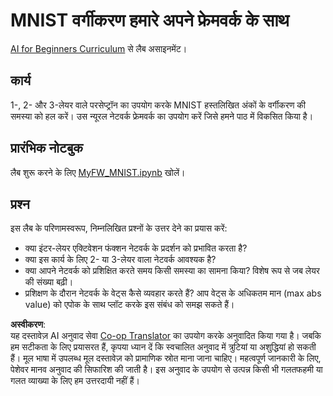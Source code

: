<!--
CO_OP_TRANSLATOR_METADATA:
{
  "original_hash": "48fdd704d483e19bc3d7464074c9fcbe",
  "translation_date": "2025-08-24T10:00:07+00:00",
  "source_file": "lessons/3-NeuralNetworks/04-OwnFramework/lab/README.md",
  "language_code": "hi"
}
-->
# MNIST वर्गीकरण हमारे अपने फ्रेमवर्क के साथ

[AI for Beginners Curriculum](https://github.com/microsoft/ai-for-beginners) से लैब असाइनमेंट।

## कार्य

1-, 2- और 3-लेयर वाले परसेप्ट्रॉन का उपयोग करके MNIST हस्तलिखित अंकों के वर्गीकरण की समस्या को हल करें। उस न्यूरल नेटवर्क फ्रेमवर्क का उपयोग करें जिसे हमने पाठ में विकसित किया है।

## प्रारंभिक नोटबुक

लैब शुरू करने के लिए [MyFW_MNIST.ipynb](../../../../../../lessons/3-NeuralNetworks/04-OwnFramework/lab/MyFW_MNIST.ipynb) खोलें।

## प्रश्न

इस लैब के परिणामस्वरूप, निम्नलिखित प्रश्नों के उत्तर देने का प्रयास करें:

- क्या इंटर-लेयर एक्टिवेशन फंक्शन नेटवर्क के प्रदर्शन को प्रभावित करता है?
- क्या इस कार्य के लिए 2- या 3-लेयर वाला नेटवर्क आवश्यक है?
- क्या आपने नेटवर्क को प्रशिक्षित करते समय किसी समस्या का सामना किया? विशेष रूप से जब लेयर की संख्या बढ़ी।
- प्रशिक्षण के दौरान नेटवर्क के वेट्स कैसे व्यवहार करते हैं? आप वेट्स के अधिकतम मान (max abs value) को एपोक के साथ प्लॉट करके इस संबंध को समझ सकते हैं।

**अस्वीकरण**:  
यह दस्तावेज़ AI अनुवाद सेवा [Co-op Translator](https://github.com/Azure/co-op-translator) का उपयोग करके अनुवादित किया गया है। जबकि हम सटीकता के लिए प्रयासरत हैं, कृपया ध्यान दें कि स्वचालित अनुवाद में त्रुटियां या अशुद्धियां हो सकती हैं। मूल भाषा में उपलब्ध मूल दस्तावेज़ को प्रामाणिक स्रोत माना जाना चाहिए। महत्वपूर्ण जानकारी के लिए, पेशेवर मानव अनुवाद की सिफारिश की जाती है। इस अनुवाद के उपयोग से उत्पन्न किसी भी गलतफहमी या गलत व्याख्या के लिए हम उत्तरदायी नहीं हैं।